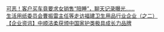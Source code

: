   
[可恶！客户买车竟要求女销售“陪睡”，聊天记录曝光......](http://www.dianyue.me/archives/338/c1g0wk56bexzde4m/)  
[生活用纸委员会曹振雷主任等走访福建卫生用品行业企业（之二）](http://www.dianyue.me/archives/320/8v7n9a4r3td7n69n/)  
[【企业资讯】中顺洁柔获颁中国家护类极具成长力品牌](http://www.dianyue.me/archives/308/qoz5sbqfejlfiitb/)